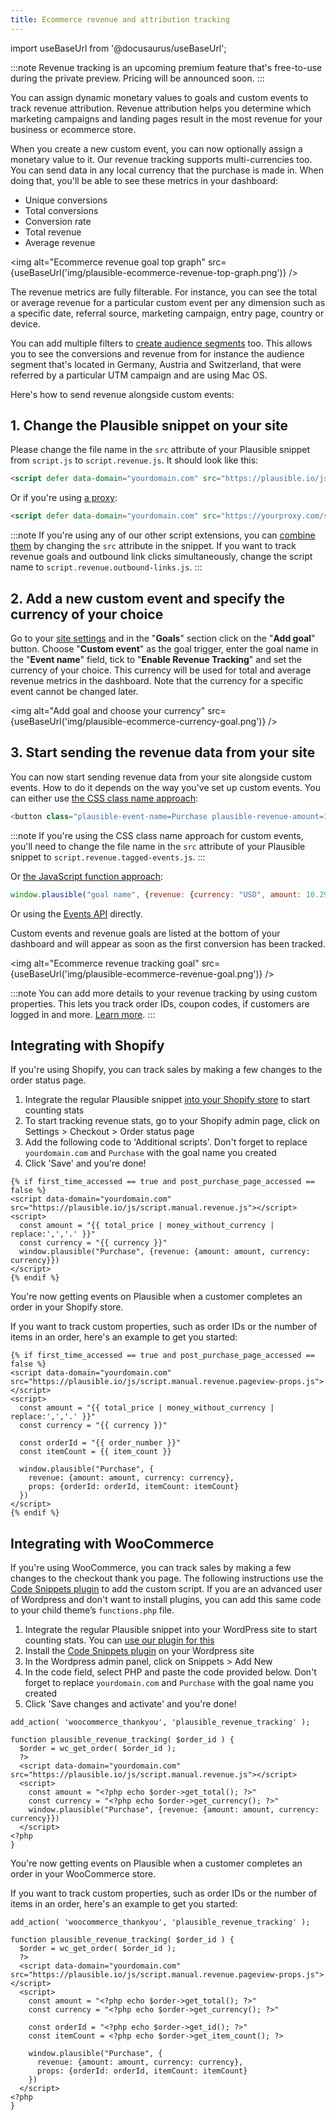 ```yaml
---
title: Ecommerce revenue and attribution tracking
---
```


import useBaseUrl from '@docusaurus/useBaseUrl';

:::note
Revenue tracking is an upcoming premium feature that's free-to-use during the private preview. Pricing will be announced soon.
:::

You can assign dynamic monetary values to goals and custom events to track revenue attribution. Revenue attribution helps you determine which marketing campaigns and landing pages result in the most revenue for your business or ecommerce store.

When you create a new custom event, you can now optionally assign a monetary value to it. Our revenue tracking supports multi-currencies too. You can send data in any local currency that the purchase is made in. When doing that, you'll be able to see these metrics in your dashboard:

* Unique conversions
* Total conversions
* Conversion rate
* Total revenue
* Average revenue

<img alt="Ecommerce revenue goal top graph" src={useBaseUrl('img/plausible-ecommerce-revenue-top-graph.png')} />

The revenue metrics are fully filterable. For instance, you can see the total or average revenue for a particular custom event per any dimension such as a specific date, referral source, marketing campaign, entry page, country or device. 

You can add multiple filters to [create audience segments](filters-segments.md) too. This allows you to see the conversions and revenue from for instance the audience segment that's located in Germany, Austria and Switzerland, that were referred by a particular UTM campaign and are using Mac OS.

Here's how to send revenue alongside custom events:

## 1. Change the Plausible snippet on your site

Please change the file name in the `src` attribute of your Plausible snippet from `script.js` to `script.revenue.js`. It should look like this:

```html
<script defer data-domain="yourdomain.com" src="https://plausible.io/js/script.revenue.js"></script>
```

Or if you're using [a proxy](/proxy/introduction.md):

```html
<script defer data-domain="yourdomain.com" src="https://yourproxy.com/script.revenue.js"></script>
```

:::note
If you're using any of our other script extensions, you can [combine them](script-extensions.md#you-can-combine-extensions-according-to-your-needs) by changing the `src` attribute in the snippet. If you want to track revenue goals and outbound link clicks simultaneously, change the script name to `script.revenue.outbound-links.js`.
:::

## 2. Add a new custom event and specify the currency of your choice

Go to your [site settings](website-settings.md) and in the "**Goals**" section click on the "**Add goal**" button. Choose "**Custom event**" as the goal trigger, enter the goal name in the "**Event name**" field, tick to "**Enable Revenue Tracking**" and set the currency of your choice. This currency will be used for total and average revenue metrics in the dashboard. Note that the currency for a specific event cannot be changed later.

<img alt="Add goal and choose your currency" src={useBaseUrl('img/plausible-ecommerce-currency-goal.png')} />

## 3. Start sending the revenue data from your site

You can now start sending revenue data from your site alongside custom events. How to do it depends on the way you've set up custom events. You can either use [the CSS class name approach](custom-event-goals.md):

```javascript
<button class="plausible-event-name=Purchase plausible-revenue-amount=10.29 plausible-revenue-currency=EUR"></button>
```

:::note
If you're using the CSS class name approach for custom events, you'll need to change the file name in the `src` attribute of your Plausible snippet to `script.revenue.tagged-events.js`.
:::

Or [the JavaScript function approach](custom-event-goals.md#trigger-custom-events-manually-with-a-javascript-function):

```javascript
window.plausible("goal name", {revenue: {currency: "USD", amount: 10.29}})
```

Or using the [Events API](events-api.md) directly.

Custom events and revenue goals are listed at the bottom of your dashboard and will appear as soon as the first conversion has been tracked. 

<img alt="Ecommerce revenue tracking goal" src={useBaseUrl('img/plausible-ecommerce-revenue-goal.png')} />

:::note
You can add more details to your revenue tracking by using custom properties. This lets you track order IDs, coupon codes, if customers are logged in and more. [Learn more](/custom-props/introduction.md).
:::

## Integrating with Shopify

If you're using Shopify, you can track sales by making a few changes to the order status page.

1. Integrate the regular Plausible snippet [into your Shopify store](shopify-integration.md) to start counting stats
2. To start tracking revenue stats, go to your Shopify admin page, click on Settings > Checkout > Order status page
3. Add the following code to 'Additional scripts'. Don't forget to replace `yourdomain.com` and `Purchase` with the goal name you created
4. Click 'Save' and you're done!

```liquid
{% if first_time_accessed == true and post_purchase_page_accessed == false %}
<script data-domain="yourdomain.com" src="https://plausible.io/js/script.manual.revenue.js"></script>
<script>
  const amount = "{{ total_price | money_without_currency | replace:',','.' }}"
  const currency = "{{ currency }}"
  window.plausible("Purchase", {revenue: {amount: amount, currency: currency}})
</script>
{% endif %}
```

You're now getting events on Plausible when a customer completes an order in your Shopify store.

If you want to track custom properties, such as order IDs or the number of items in an order, here's an example to get you started:

```
{% if first_time_accessed == true and post_purchase_page_accessed == false %}
<script data-domain="yourdomain.com" src="https://plausible.io/js/script.manual.revenue.pageview-props.js"></script>
<script>
  const amount = "{{ total_price | money_without_currency | replace:',','.' }}"
  const currency = "{{ currency }}"

  const orderId = "{{ order_number }}"
  const itemCount = {{ item_count }}

  window.plausible("Purchase", {
    revenue: {amount: amount, currency: currency},
    props: {orderId: orderId, itemCount: itemCount}
  })
</script>
{% endif %}
```

## Integrating with WooCommerce

If you're using WooCommerce, you can track sales by making a few changes to the checkout thank you page. The following instructions use the [Code Snippets plugin](https://wordpress.org/plugins/code-snippets/) to add the custom script. If you are an advanced user of Wordpress and don't want to install plugins, you can add this same code to your child theme’s `functions.php` file.

1. Integrate the regular Plausible snippet into your WordPress site to start counting stats. You can [use our plugin for this](https://plausible.io/wordpress-analytics-plugin)
2. Install the [Code Snippets plugin](https://wordpress.org/plugins/code-snippets/) on your Wordpress site
3. In the Wordpress admin panel, click on Snippets > Add New
4. In the code field, select PHP and paste the code provided below. Don't forget to replace `yourdomain.com` and `Purchase` with the goal name you created
5. Click 'Save changes and activate' and you're done!

```
add_action( 'woocommerce_thankyou', 'plausible_revenue_tracking' );

function plausible_revenue_tracking( $order_id ) {
  $order = wc_get_order( $order_id );
  ?>
  <script data-domain="yourdomain.com" src="https://plausible.io/js/script.manual.revenue.js"></script>
  <script>
    const amount = "<?php echo $order->get_total(); ?>"
    const currency = "<?php echo $order->get_currency(); ?>"
    window.plausible("Purchase", {revenue: {amount: amount, currency: currency}})
  </script>
<?php
}
```

You're now getting events on Plausible when a customer completes an order in your WooCommerce store.

If you want to track custom properties, such as order IDs or the number of items in an order, here's an example to get you started:

```
add_action( 'woocommerce_thankyou', 'plausible_revenue_tracking' );

function plausible_revenue_tracking( $order_id ) {
  $order = wc_get_order( $order_id );
  ?>
  <script data-domain="yourdomain.com" src="https://plausible.io/js/script.manual.revenue.pageview-props.js"></script>
  <script>
    const amount = "<?php echo $order->get_total(); ?>"
    const currency = "<?php echo $order->get_currency(); ?>"

    const orderId = "<?php echo $order->get_id(); ?>"
    const itemCount = <?php echo $order->get_item_count(); ?>

    window.plausible("Purchase", {
      revenue: {amount: amount, currency: currency},
      props: {orderId: orderId, itemCount: itemCount}
    })
  </script>
<?php
}
```


